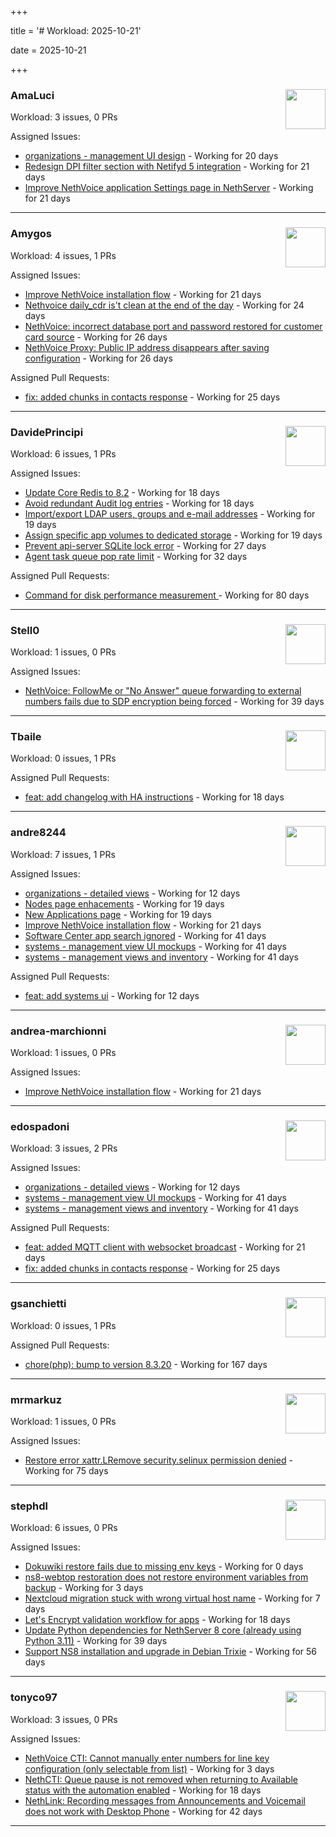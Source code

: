 +++

title = '# Workload: 2025-10-21'

date = 2025-10-21

+++

### AmaLuci <img src='https://avatars.githubusercontent.com/u/166636295?v=4&s=64' width='64' height='64' style='float:right;' /> ###
Workload: 3 issues, 0 PRs


Assigned Issues:
- [organizations - management UI design](https://github.com/NethServer/my/issues/24) - Working for 20 days
- [Redesign DPI filter section with Netifyd 5 integration](https://github.com/NethServer/dev/issues/7662) - Working for 21 days
- [Improve NethVoice application Settings page in NethServer](https://github.com/NethServer/dev/issues/7660) - Working for 21 days
---

### Amygos <img src='https://avatars.githubusercontent.com/u/510232?v=4&s=64' width='64' height='64' style='float:right;' /> ###
Workload: 4 issues, 1 PRs


Assigned Issues:
- [Improve NethVoice installation flow](https://github.com/NethServer/dev/issues/7659) - Working for 21 days
- [Nethvoice daily_cdr is't clean at the end of the day](https://github.com/NethServer/dev/issues/7658) - Working for 24 days
- [NethVoice: incorrect database port and password restored for customer card source](https://github.com/NethServer/dev/issues/7654) - Working for 26 days
- [NethVoice Proxy: Public IP address disappears after saving configuration](https://github.com/NethServer/dev/issues/7653) - Working for 26 days

Assigned Pull Requests:
- [fix: added chunks in contacts response](https://github.com/nethesis/ctiapp-authproxy/pull/14) - Working for 25 days
---

### DavidePrincipi <img src='https://avatars.githubusercontent.com/u/2920838?v=4&s=64' width='64' height='64' style='float:right;' /> ###
Workload: 6 issues, 1 PRs


Assigned Issues:
- [Update Core Redis to 8.2](https://github.com/NethServer/dev/issues/7676) - Working for 18 days
- [Avoid redundant Audit log entries](https://github.com/NethServer/dev/issues/7668) - Working for 18 days
- [Import/export LDAP users, groups and e-mail addresses](https://github.com/NethServer/dev/issues/7666) - Working for 19 days
- [Assign specific app volumes to dedicated storage](https://github.com/NethServer/dev/issues/7665) - Working for 19 days
- [Prevent api-server SQLite lock error](https://github.com/NethServer/dev/issues/7651) - Working for 27 days
- [Agent task queue pop rate limit](https://github.com/NethServer/dev/issues/7636) - Working for 32 days

Assigned Pull Requests:
- [Command for disk performance measurement ](https://github.com/NethServer/ns8-core/pull/915) - Working for 80 days
---

### Stell0 <img src='https://avatars.githubusercontent.com/u/4547897?v=4&s=64' width='64' height='64' style='float:right;' /> ###
Workload: 1 issues, 0 PRs


Assigned Issues:
- [NethVoice: FollowMe or "No Answer" queue forwarding to external numbers fails due to SDP encryption being forced](https://github.com/NethServer/dev/issues/7627) - Working for 39 days
---

### Tbaile <img src='https://avatars.githubusercontent.com/u/8052641?v=4&s=64' width='64' height='64' style='float:right;' /> ###
Workload: 0 issues, 1 PRs


Assigned Pull Requests:
- [feat: add changelog with HA instructions](https://github.com/NethServer/nethsecurity-docs/pull/209) - Working for 18 days
---

### andre8244 <img src='https://avatars.githubusercontent.com/u/4612169?v=4&s=64' width='64' height='64' style='float:right;' /> ###
Workload: 7 issues, 1 PRs


Assigned Issues:
- [organizations - detailed views](https://github.com/NethServer/my/issues/25) - Working for 12 days
- [Nodes page enhacements](https://github.com/NethServer/dev/issues/7664) - Working for 19 days
- [New Applications page](https://github.com/NethServer/dev/issues/7663) - Working for 19 days
- [Improve NethVoice installation flow](https://github.com/NethServer/dev/issues/7659) - Working for 21 days
- [Software Center app search ignored](https://github.com/NethServer/dev/issues/7620) - Working for 41 days
- [systems - management view UI mockups](https://github.com/NethServer/my/issues/23) - Working for 41 days
- [systems - management views and inventory](https://github.com/NethServer/my/issues/22) - Working for 41 days

Assigned Pull Requests:
- [feat: add systems ui](https://github.com/NethServer/my/pull/26) - Working for 12 days
---

### andrea-marchionni <img src='https://avatars.githubusercontent.com/u/6448460?v=4&s=64' width='64' height='64' style='float:right;' /> ###
Workload: 1 issues, 0 PRs


Assigned Issues:
- [Improve NethVoice installation flow](https://github.com/NethServer/dev/issues/7659) - Working for 21 days
---

### edospadoni <img src='https://avatars.githubusercontent.com/u/6152486?v=4&s=64' width='64' height='64' style='float:right;' /> ###
Workload: 3 issues, 2 PRs


Assigned Issues:
- [organizations - detailed views](https://github.com/NethServer/my/issues/25) - Working for 12 days
- [systems - management view UI mockups](https://github.com/NethServer/my/issues/23) - Working for 41 days
- [systems - management views and inventory](https://github.com/NethServer/my/issues/22) - Working for 41 days

Assigned Pull Requests:
- [feat: added MQTT client with websocket broadcast](https://github.com/nethesis/ns8-nethvoice/pull/552) - Working for 21 days
- [fix: added chunks in contacts response](https://github.com/nethesis/ctiapp-authproxy/pull/14) - Working for 25 days
---

### gsanchietti <img src='https://avatars.githubusercontent.com/u/804596?v=4&s=64' width='64' height='64' style='float:right;' /> ###
Workload: 0 issues, 1 PRs


Assigned Pull Requests:
- [chore(php): bump to version 8.3.20](https://github.com/NethServer/ns8-webtop/pull/120) - Working for 167 days
---

### mrmarkuz <img src='https://avatars.githubusercontent.com/u/31746411?v=4&s=64' width='64' height='64' style='float:right;' /> ###
Workload: 1 issues, 0 PRs


Assigned Issues:
- [Restore error xattr.LRemove security.selinux permission denied](https://github.com/NethServer/dev/issues/7598) - Working for 75 days
---

### stephdl <img src='https://avatars.githubusercontent.com/u/3164851?v=4&s=64' width='64' height='64' style='float:right;' /> ###
Workload: 6 issues, 0 PRs


Assigned Issues:
- [Dokuwiki restore fails due to missing env keys](https://github.com/NethServer/dev/issues/7685) - Working for 0 days
- [ns8-webtop restoration does not restore environment variables from backup](https://github.com/NethServer/dev/issues/7684) - Working for 3 days
- [Nextcloud migration stuck with wrong virtual host name](https://github.com/NethServer/dev/issues/7681) - Working for 7 days
- [Let's Encrypt validation workflow for apps](https://github.com/NethServer/dev/issues/7669) - Working for 18 days
- [Update Python dependencies for NethServer 8 core (already using Python 3.11)](https://github.com/NethServer/dev/issues/7625) - Working for 39 days
- [Support NS8 installation and upgrade in Debian Trixie](https://github.com/NethServer/dev/issues/7608) - Working for 56 days
---

### tonyco97 <img src='https://avatars.githubusercontent.com/u/36625268?v=4&s=64' width='64' height='64' style='float:right;' /> ###
Workload: 3 issues, 0 PRs


Assigned Issues:
- [NethVoice CTI: Cannot manually enter numbers for line key configuration (only selectable from list)](https://github.com/NethServer/dev/issues/7683) - Working for 3 days
- [NethCTI: Queue pause is not removed when returning to Available status with the automation enabled](https://github.com/NethServer/dev/issues/7671) - Working for 18 days
- [NethLink: Recording messages from Announcements and Voicemail does not work with Desktop Phone](https://github.com/NethServer/dev/issues/7619) - Working for 42 days
---

